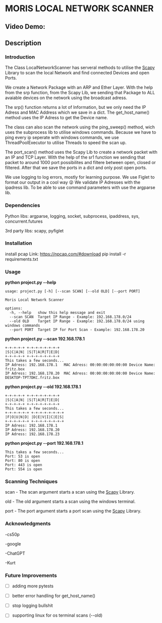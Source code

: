 # MORIS LOCAL NETWORK SCANNER
## Video Demo:  <URL HERE>
## Description
### Introduction
The Class LocalNetworkScanner has serveral methods to utilise the [Scapy](https://pypi.org/project/scapy-python3/) Library to scan the local Network and find connected Devices and open Ports. 

We create a Network Package with an ARP and Ether Layer. With the help from the srp function, from the Scapy Lib, we sending that Package to ALL avaiable devices on the network using the broadcast adress. 

The srp() function returns a lot of Information, but we only need the IP Adress and MAC Address which we save in a dict.
The get_host_name() method uses the IP Adress to get the Device name.

The class can also scan the network using the ping_sweep() method, wich uses the subprocess lib to utilise windows commands.
Because we have to ping every ip seperate with windows commands, we use ThreadPoolExecutor to utilise Threads to speed the scan up. 

The port_scan() method uses the Scapy Lib to create a network packet with an IP and TCP Layer. With the help of the sr1 function we sending that packet to around 1000 port possibilites and filtere between open, closed or filtered. After that we save the ports in a dict and only post open ports.

We use logging to log errors, mostly for learning purpose.
We use Figlet to format our output in a cool way :stuck_out_tongue_winking_eye:
We validate IP Adresses with the ipadress lib.
To be able to use command parameters with use the argparse lib.


### Dependencies
Python libs: argparse, logging, socket, subprocess, ipaddress, sys, concurrent.futures

3rd party libs: scapy, pyfiglet

### Installation
install pcap
Link: https://npcap.com/#download
pip install -r requirements.txt

### Usage 
**python project.py --help**
```
usage: project.py [-h] [--scan SCAN] [--old OLD] [--port PORT]

Moris Local Network Scanner

options:
  -h, --help   show this help message and exit
  --scan SCAN  Target IP Range - Example: 192.168.178.0/24
  --old OLD    Target IP Range - Example: 192.168.178.0/24 using windows commands
  --port PORT  Target IP for Port Scan - Example: 192.168.178.20
```
**python project.py --scan 192.168.178.1**
```
+-+-+-+-+ +-+-+-+-+-+-+-+
|S|C|A|N| |S|T|A|R|T|E|D|
+-+-+-+-+ +-+-+-+-+-+-+-+
This takes a few seconds...
IP Adress: 192.168.178.1   MAC Adress: 00:00:00:00:00:00 Device Name: fritz.box
IP Adress: 192.168.178.20  MAC Adress: 00:00:00:00:00:00 Device Name: DESKTOP-TPT7DKC.fritz.box
```
**python project.py --old 192.168.178.1**
```
+-+-+-+-+ +-+-+-+-+-+-+-+
|S|C|A|N| |S|T|A|R|T|E|D|
+-+-+-+-+ +-+-+-+-+-+-+-+
This takes a few seconds...
+-+-+-+-+-+ +-+-+-+-+-+-+-+
|F|O|U|N|D| |D|E|V|I|C|E|S|
+-+-+-+-+-+ +-+-+-+-+-+-+-+
IP Adress: 192.168.178.1  
IP Adress: 192.168.178.20 
IP Adress: 192.168.178.23 
```
**python project.py --port  192.168.178.1**
```
This takes a few seconds...
Port: 53 is open
Port: 80 is open 
Port: 443 is open
Port: 554 is open
```

### Scanning Techniques
scan - The scan argument starts a scan using the [Scapy](https://pypi.org/project/scapy-python3/) Library.

old  - The old argument starts a scan using the windows terminal.

port - The port argument starts a port scan using the [Scapy](https://pypi.org/project/scapy-python3/) Library.

### Acknowledgments
-cs50p 

-google

-ChatGPT

-Kurt 


### Future Improvements
- [ ] adding more pytests
- [ ] better error handling for get_host_name()
- [ ] stop logging bullshit
- [ ] supporting linux for os terminal scans (--old)

